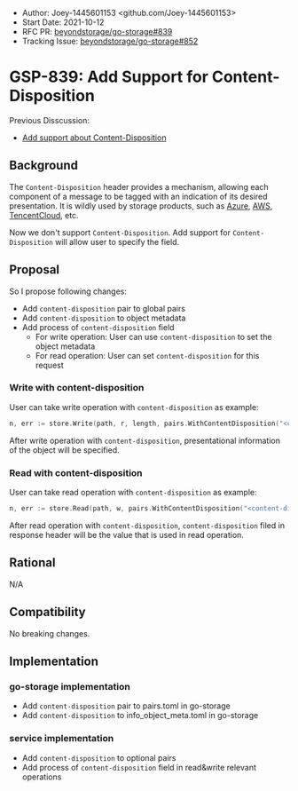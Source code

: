- Author: Joey-1445601153 <github.com/Joey-1445601153>
- Start Date: 2021-10-12
- RFC PR: [beyondstorage/go-storage#839](https://github.com/beyondstorage/go-storage/issues/839)
- Tracking Issue: [beyondstorage/go-storage#852](https://github.com/beyondstorage/go-storage/issues/852)

# GSP-839: Add Support for Content-Disposition

Previous Disscussion:
- [Add support about Content-Disposition](https://forum.beyondstorage.io/t/topic/227)

## Background

The `Content-Disposition` header provides a mechanism, allowing each component of a message to be tagged with an indication of its desired presentation. It is wildly used by storage products, such as [Azure](https://docs.microsoft.com/en-us/rest/api/storageservices/set-blob-properties), [AWS](https://docs.aws.amazon.com/AmazonS3/latest/API/RESTObjectPOST.html),  [TencentCloud](https://cloud.tencent.com/developer/section/1189916), etc.

Now we don't support `Content-Disposition`. Add support for `Content-Disposition` will allow user to specify the field. 

## Proposal

So I propose following changes:

- Add `content-disposition` pair to global pairs
- Add `content-disposition` to object metadata
- Add process of `content-disposition` field
  - For write operation: User can use `content-disposition` to set the object metadata
  - For read operation: User can set `content-disposition` for this request

### Write with content-disposition

User can take write operation with `content-disposition` as example:

```go
n, err := store.Write(path, r, length, pairs.WithContentDisposition("<content-disposition>"))
```

After write operation with `content-disposition`, presentational information of the object will be specified.

### Read with content-disposition

User can take read operation with `content-disposition` as example:

```go
n, err := store.Read(path, w, pairs.WithContentDisposition("<content-disposition>"))
```

After read operation with `content-disposition`, `content-disposition` filed in response header will be the value that is used in read operation. 

## Rational

N/A

## Compatibility

No breaking changes.

## Implementation

### go-storage implementation

- Add `content-disposition` pair to pairs.toml in go-storage
- Add `content-disposition` to info_object_meta.toml in go-storage

### service implementation

- Add `content-disposition` to optional pairs
- Add process of `content-disposition` field in read&write relevant operations
